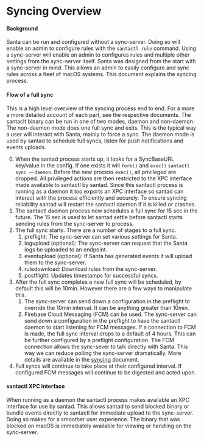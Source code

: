 # Syncing Overview

#### Background

Santa can be run and configured without a sync-server. Doing so will enable an admin to configure rules with the `santactl rule` command. Using a sync-server will enable an admin to configures rules and multiple other settings from the sync-server itself. Santa was designed from the start with a sync-server in mind. This allows an admin to easily configure and sync rules across a fleet of macOS systems. This document explains the syncing process.

#### Flow of a full sync

This is a high level overview of the syncing process end to end. For a more a more detailed account of each part, see the respective documents. The santaclt binary can be run in one of two modes, daemon and non-daemon. The non-daemon mode does one full sync and exits. This is the typical way a user will interact with Santa, mainly to force a sync. The daemon mode is used by santad to schedule full syncs, listen for push notifications and events uploads.

0. When the santad process starts up, it looks for a SyncBaseURL key/value in the config. If one exists it will `fork()` and `exec()` `santactl sync —-daemon`. Before the new process `exec()`, all privileged are dropped. All privileged actions are then restricted to the XPC interface made available to santactl by santad. Since this santactl process is running as a daemon it too exports an XPC interface so santad can interact with the process efficiently and securely. To ensure syncing reliability santad will restart the santactl daemon if it is killed or crashes.
1. The santactl daemon process now schedules a full sync for 15 sec in the future. The 15 sec is used to let santad settle before santactl starts sending rules from the sync-server to process.
2. The full sync starts. There are a number of stages to a full sync.
   1. preflight: The sync-server can set various settings for Santa.
   2. logupload (optional): The sync-server can request that the Santa logs be uploaded to an endpoint.
   3. eventupload (optional): If Santa has generated events it will upload them to the sync-server.
   4. ruledownload: Download rules from the sync-server.
   5. postflight: Updates timestamps for successful syncs.
3. After the full sync completes a new full sync will be scheduled, by default this will be 10min. However there are a few ways to manipulate this.
   1. The sync-server can send down a configuration in the preflight to override the 10min interval. It can be anything greater than 10min.
   2. Firebase Cloud Messaging (FCM) can be used. The sync-server can send down a configuration in the preflight to have the santactl daemon to start listening for FCM messages. If a connection to FCM is made, the full sync interval drops to a default of 4 hours. This can be further configured by a preflight configuration. The FCM connection allows the sync-sever to talk directly with Santa. This way we can reduce polling the sync-server dramatically. More details are available in the [syncing](../details/syncing.md) document.
4. Full syncs will continue to take place at their configured interval. If configured FCM messages will continue to be digested and acted upon.

#### santactl XPC interface

When running as a daemon the santactl process makes available an XPC interface for use by santad. This allows santad to send blocked binary or bundle events directly to santactl for immediate upload to the sync-server. Doing so makes for a smoother user experience. The binary that was blocked on macOS is immediately available for viewing or handling on the sync-server.

